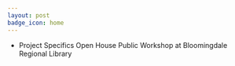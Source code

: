 ```yaml
---
layout: post
badge_icon: home
---
```


* Project Specifics Open House Public Workshop at Bloomingdale Regional Library
